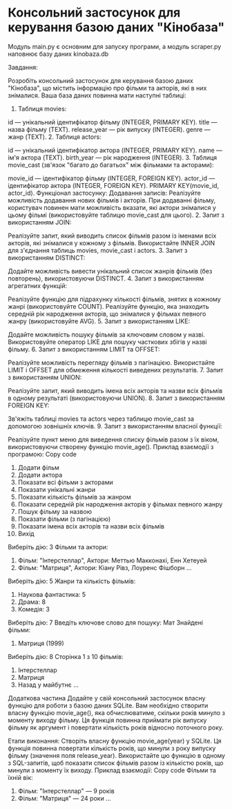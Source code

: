 # Консольний застосунок для керування базою даних "Кінобаза"
Модуль main.py є основним для запуску програми, а модуль scraper.py наповнює базу даних kinobaza.db

Завдання:

Розробіть консольний застосунок для керування базою даних "Кінобаза", що містить інформацію про фільми та акторів, які в них знімалися. 
Ваша база даних повинна мати наступні таблиці:

1. Таблиця movies:

id — унікальний ідентифікатор фільму (INTEGER, PRIMARY KEY).
title — назва фільму (TEXT).
release_year — рік випуску (INTEGER).
genre — жанр (TEXT).
2. Таблиця actors:

id — унікальний ідентифікатор актора (INTEGER, PRIMARY KEY).
name — ім'я актора (TEXT).
birth_year — рік народження (INTEGER).
3. Таблиця movie_cast (зв'язок "багато до багатьох" між фільмами та акторами):

movie_id — ідентифікатор фільму (INTEGER, FOREIGN KEY).
actor_id — ідентифікатор актора (INTEGER, FOREIGN KEY).
PRIMARY KEY(movie_id, actor_id).
Функціонал застосунку:
Додавання записів:
Реалізуйте можливість додавання нових фільмів і акторів.
При додаванні фільму, користувач повинен мати можливість вказати, які актори знімалися у цьому фільмі 
(використовуйте таблицю movie_cast для цього).
 2. Запит з використанням JOIN:

Реалізуйте запит, який виводить список фільмів разом із іменами всіх акторів, які знімалися у кожному з фільмів. 
Використайте INNER JOIN для з'єднання таблиць movies, movie_cast і actors.
3. Запит з використанням DISTINCT:

Додайте можливість вивести унікальний список жанрів фільмів (без повторень), використовуючи DISTINCT.
4. Запит з використанням агрегатних функцій:

Реалізуйте функцію для підрахунку кількості фільмів, знятих в кожному жанрі (використовуйте COUNT).
Реалізуйте функцію, яка знаходить середній рік народження акторів, що знімалися у фільмах певного жанру (використовуйте AVG).
5. Запит з використанням LIKE:

Додайте можливість пошуку фільмів за ключовим словом у назві. Використовуйте оператор LIKE для пошуку часткових збігів у назві фільму.
6. Запит з використанням LIMIT та OFFSET:

Реалізуйте можливість перегляду фільмів з пагінацією. Використайте LIMIT і OFFSET для обмеження кількості виведених результатів.
7. Запит з використанням UNION:

Реалізуйте запит, який виводить імена всіх акторів та назви всіх фільмів в одному результаті (використовуючи UNION).
8. Запит з використанням FOREIGN KEY:

Зв'яжіть таблиці movies та actors через таблицю movie_cast за допомогою зовнішніх ключів.
9. Запит з використанням власної функції:

Реалізуйте пункт меню для виведення списку фільмів разом з їх віком, використовуючи створену функцію movie_age().
Приклад взаємодії з програмою:
Copy code
1. Додати фільм
2. Додати актора
3. Показати всі фільми з акторами
4. Показати унікальні жанри
5. Показати кількість фільмів за жанром
6. Показати середній рік народження акторів у фільмах певного жанру
7. Пошук фільму за назвою
8. Показати фільми (з пагінацією)
9. Показати імена всіх акторів та назви всіх фільмів
0. Вихід

Виберіть дію: 3
Фільми та актори:
1. Фільм: "Інтерстеллар", Актори: Меттью Макконахі, Енн Хетеуей
2. Фільм: "Матриця", Актори: Кіану Рівз, Лоуренс Фішборн
...

Виберіть дію: 5
Жанри та кількість фільмів:
1. Наукова фантастика: 5
2. Драма: 8
3. Комедія: 3

Виберіть дію: 7
Введіть ключове слово для пошуку: Мат
Знайдені фільми:
1. Матриця (1999)

Виберіть дію: 8
Сторінка 1 з 10 фільмів:
1. Інтерстеллар
2. Матриця
3. Назад у майбутнє
...

Додаткова частина
Додайте у свій консольний застосунок власну функцію для роботи з базою даних SQLite. Вам необхідно створити власну функцію movie_age(), 
яка обчислюватиме, скільки років минуло з моменту виходу фільму. Ця функція повинна приймати рік випуску фільму як аргумент і 
повертати кількість років відносно поточного року.

Етапи виконання:
Створіть власну функцію movie_age(year) у SQLite.
Ця функція повинна повертати кількість років, що минули з року випуску фільму (значення поля release_year).
Використайте цю функцію в одному з SQL-запитів, щоб показати список фільмів разом із кількістю років, що минули з моменту їх виходу.
Приклад взаємодії:
Copy code
Фільми та їхній вік:
1. Фільм: "Інтерстеллар" — 9 років
2. Фільм: "Матриця" — 24 роки
...

